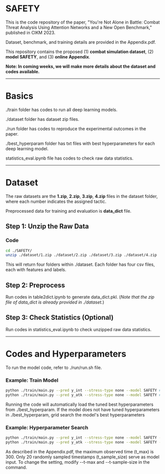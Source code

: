 # SAFETY

This is the code repository of the paper, "You're Not Alone in Battle: Combat Threat Analysis Using Attention Networks and a New Open Benchmark," published in CIKM 2023.

Dataset, benchmark, and training details are provided in the Appendix.pdf.

This repository contains the proposed (1) **combat simulation dataset**, (2) **model SAFETY**, and (3) **online Appendix**.

**Note: In coming weeks, we will make more details about the dataset and codes available.**

---

# Basics

./train folder has codes to run all deep learning models.

./dataset folder has dataset zip files.

./run folder has codes to reproduce the experimental outcomes in the paper.

./best_hyperparam folder has txt files with best hyperparameters for each deep learning model.

statistics_eval.ipynb file has codes to check raw data statistics.

---

# Dataset

The raw datasets are the **1.zip**, **2.zip**, **3.zip**, **4.zip** files in the dataset folder, where each number indicates the assigned tactic.

Preprocessed data for training and evaluation is **data_dict** file.

## Step 1: Unzip the Raw Data

### Code

```bash
cd ./SAFETY/
unzip ./dataset/1.zip ./dataset/2.zip ./dataset/3.zip ./dataset/4.zip
```

This will return four folders within ./dataset. Each folder has four csv files, each with features and labels.

## Step 2: Preprocess

Run codes in table2dict.ipynb to generate data_dict.pkl. (*Note that the zip file of data_dict is already provided in ./dataset.*)

## Step 3: Check Statistics (Optional)

Run codes in statistics_eval.ipynb to check unzipped raw data statistics.

---

# Codes and Hyperparameters

To run the model code, refer to ./run/run.sh file.

### Example: Train Model

```bash
python ./train/main.py --pred y_int --stress-type none --model SAFETY # train to predict y_int
python ./train/main.py --pred y_atk --stress-type none --model SAFETY # train to predict y_atk
```

Running the code will automatically load the tuned best hyperparameters from ./best_hyperparam.
If the model does not have tuned hyperparameters in ./best_hyperparam, grid search the model's best hyperparameters

### Example: Hyperparameter Search

```bash
python ./train/main.py --pred y_int --stress-type none --model SAFETY --optimize hyperparam # search best hyperparameters for y_int prediction
python ./train/main.py --pred y_atk --stress-type none --model SAFETY --optimize hyperparam # search best hyperparameters for y_atk prediction
```

As described in the Appendix.pdf, the maximum observed time (t_max) is 300. Only 20 randomly sampled timestamps (t_sample_size) serve as model input.
To change the setting, modify --t-max and --t-sample-size in the command.
